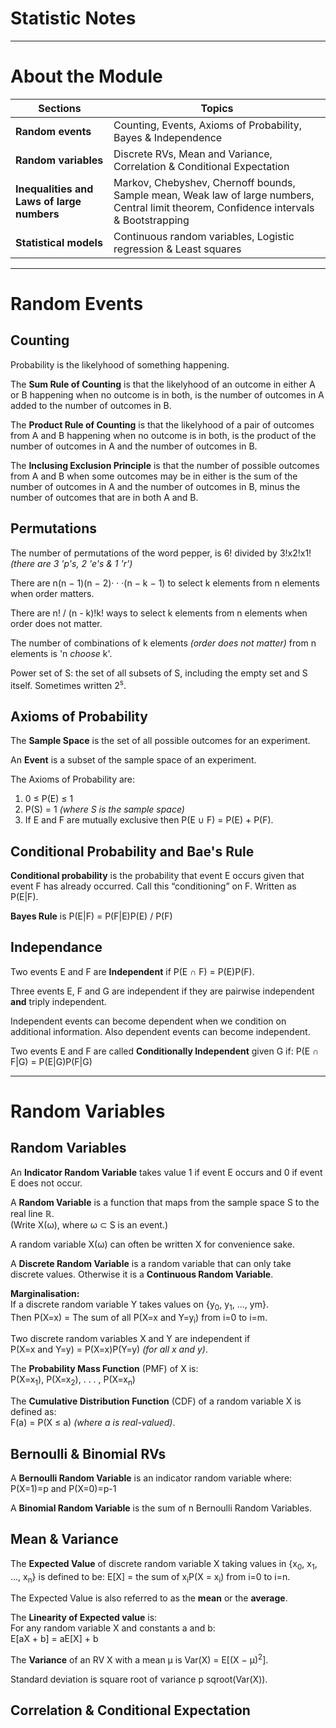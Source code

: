 # Statistic Notes

---

# About the Module
|Sections|Topics|
|---|---|
|**Random events**|Counting, Events, Axioms of Probability, Bayes & Independence|
|**Random variables**|Discrete RVs, Mean and Variance, Correlation & Conditional Expectation|
|**Inequalities and Laws of large numbers**|Markov, Chebyshev, Chernoff bounds, Sample mean, Weak law of large numbers, Central limit theorem, Confidence intervals & Bootstrapping|
|**Statistical models**|Continuous random variables, Logistic regression & Least squares|

___

# Random Events

## Counting
Probability is the likelyhood of something happening.

The **Sum Rule of Counting** is that the likelyhood of an outcome in either A or B happening when no outcome is in both, is the number of outcomes in A added to the number of outcomes in B.

The **Product Rule of Counting** is that the likelyhood of a pair of outcomes from A and B happening when no outcome is in both, is the product of the number of outcomes in A and the number of outcomes in B.

The **Inclusing Exclusion Principle** is that the number of possible outcomes from A and B when some outcomes may be in either is the sum of the number of outcomes in A and the number of outcomes in B, minus the number of outcomes that are in both A and B.

## Permutations
The number of permutations of the word pepper, is 6! divided by 3!x2!x1!  
_(there are 3 'p's, 2 'e's & 1 'r')_

There are n(n − 1)(n − 2)· · ·(n − k − 1) to select k elements from n elements when order matters.

There are n! / (n - k)!k! ways to select k elements from n elements when order does not matter.

The number of combinations of k elements _(order does not matter)_ from n elements is 'n *choose* k'.

Power set of S: the set of all subsets of S, including the empty set
and S itself. Sometimes written 2<sup>s</sup>.

## Axioms of Probability
The **Sample Space** is the set of all possible outcomes for an experiment.

An **Event** is a subset of the sample space of an experiment.

The Axioms of Probability are:  

 1. 0 ≤ P(E) ≤ 1
 2. P(S) = 1 _(where S is the sample space)_
 3. If E and F are mutually exclusive then P(E ∪ F) = P(E) + P(F).

## Conditional Probability and Bae's Rule
**Conditional probability** is the probability that event E occurs given that event F has already occurred. Call this “conditioning” on F. Written as P(E|F).

**Bayes Rule** is P(E|F) = P(F|E)P(E) / P(F)

## Independance
Two events E and F are **Independent** if P(E ∩ F) = P(E)P(F).

Three events E, F and G are independent if they are pairwise
independent **and** triply independent.

Independent events can become dependent when we condition on additional information. Also dependent events can become independent.

Two events E and F are called **Conditionally Independent** given G if: P(E ∩ F|G) = P(E|G)P(F|G)

---

# Random Variables

## Random Variables
An **Indicator Random Variable** takes value 1 if event E occurs and 0 if event E does not occur.

A **Random Variable** is a function that maps from the sample space S to the real line ℝ.  
(Write X(ω), where ω ⊂ S is an event.)

A random variable X(ω) can often be written X for convenience sake.

A **Discrete Random Variable** is a random variable that can only take discrete values. Otherwise it is a **Continuous Random Variable**.

**Marginalisation:**  
If a discrete random variable Y takes values on {y<sub>0</sub>, y<sub>1</sub>, ..., ym}.  
Then P(X=x) = The sum of all P(X=x and Y=y<sub>i</sub>) from i=0 to i=m.

Two discrete random variables X and Y are independent if  
P(X=x and Y=y) = P(X=x)P(Y=y) _(for all x and y)_.

The **Probability Mass Function** (PMF) of X is:  
P(X=x<sub>1</sub>), P(X=x<sub>2</sub>), . . . , P(X=x<sub>n</sub>)

The **Cumulative Distribution Function** (CDF) of a random variable X is defined as:  
F(a) = P(X ≤ a) _(where a is real-valued)_.


## Bernoulli & Binomial RVs
A **Bernoulli Random Variable** is an indicator random variable where:  
P(X=1)=p and P(X=0)=p-1

A **Binomial Random Variable** is the sum of n Bernoulli Random Variables.

## Mean & Variance
The **Expected Value** of discrete random variable X taking values in {x<sub>0</sub>, x<sub>1</sub>, ..., x<sub>n</sub>} is defined to be: E[X] = the sum of x<sub>i</sub>P(X = x<sub>i</sub>) from i=0 to i=n.

The Expected Value is also referred to as the **mean** or the **average**.

The **Linearity of Expected value** is:  
For any random variable X and constants a and b:  
E[aX + b] = aE[X] + b

The **Variance** of an RV X with a mean µ is Var(X) = E[(X − µ)<sup>2</sup>].

Standard deviation is square root of variance p sqroot(Var(X)).


## Correlation & Conditional Expectation
